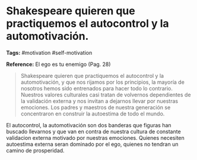 # Shakespeare quieren que practiquemos el autocontrol y la automotivación.

**Tags:** #motivation #self-motivation

**Reference:** El ego es tu enemigo (Pag. 28)

> Shakespeare quieren que practiquemos el autocontrol y la automotivación, y que nos rijamos por los principios, la mayoría de nosotros hemos sido entrenados para hacer todo lo contrario. Nuestros valores culturales casi tratan de volvernos dependientes de la validación externa y nos invitan a dejarnos llevar por nuestras emociones. Los padres y maestros de nuestra generación se concentraron en construir la autoestima de todo el mundo.

El autocontrol, la automotivación son dos banderas que figuras han buscado llevarnos y que van en contra de nuestra cultura de constante validacion externa motivado por nuestras emociones. Quienes necesiten autoestima externa seran dominado por el ego, quienes no tendran un camino de prosperidad.